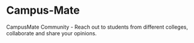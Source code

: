 # Campus-Mate
CampusMate Community - Reach out to students from different colleges, collaborate and share your opinions.

